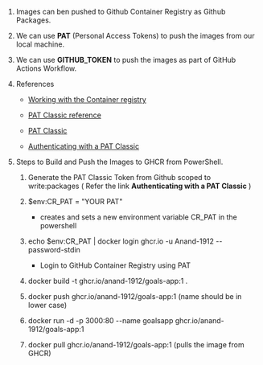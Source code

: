 1. Images can ben pushed to Github Container Registry as Github Packages.

2. We can use **PAT** (Personal Access Tokens) to push the images from our local machine.

3. We can use **GITHUB_TOKEN** to push the images as part of GitHub Actions Workflow.

4. References

   - [Working with the Container registry](https://docs.github.com/en/packages/working-with-a-github-packages-registry/working-with-the-container-registry)

   - [PAT Classic reference](https://docs.github.com/en/authentication/keeping-your-account-and-data-secure/managing-your-personal-access-tokens#personal-access-tokens-classic)

   - [PAT Classic](https://github.com/settings/tokens/new?scopes=write:packages)

   - [Authenticating with a PAT Classic](https://docs.github.com/en/packages/working-with-a-github-packages-registry/working-with-the-container-registry#authenticating-with-a-personal-access-token-classic)

5. Steps to Build and Push the Images to GHCR from PowerShell.

   1. Generate the PAT Classic Token from Github scoped to write:packages ( Refer the link **Authenticating with a PAT Classic** )

   2. $env:CR_PAT = "YOUR PAT"

      - creates and sets a new environment variable CR_PAT in the powershell

   3. echo $env:CR_PAT | docker login ghcr.io -u Anand-1912 --password-stdin

      - Login to GitHub Container Registry using PAT

   4. docker build -t ghcr.io/anand-1912/goals-app:1 .

   5. docker push ghcr.io/anand-1912/goals-app:1 (name should be in lower case)

   6. docker run -d -p 3000:80 --name goalsapp ghcr.io/anand-1912/goals-app:1

   7. docker pull ghcr.io/anand-1912/goals-app:1 (pulls the image from GHCR)
